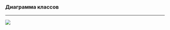 ### Диаграмма классов
______
![](https://github.com/Vrach01/BookStorage/blob/master/Docs/ClassDiagram/ClassDiagram.png)
